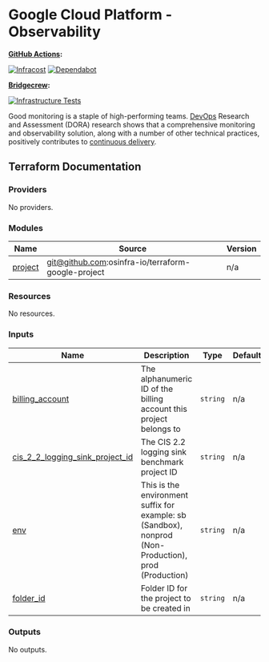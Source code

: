 # Google Cloud Platform - Observability

**[GitHub Actions](https://github.com/osinfra-io/google-cloud-observability/actions):**

[![Infracost](https://github.com/osinfra-io/google-cloud-observability/actions/workflows/infracost.yml/badge.svg)](https://github.com/osinfra-io/google-cloud-observability/actions/workflows/infracost.yml) [![Dependabot](https://github.com/osinfra-io/google-cloud-observability/actions/workflows/dependabot.yml/badge.svg)](https://github.com/osinfra-io/google-cloud-observability/actions/workflows/dependabot.yml)

**[Bridgecrew](https://www.bridgecrew.cloud/projects?types=Passed&repository=osinfra-io%2Fgoogle-cloud-observability&branch=main):**

[![Infrastructure Tests](https://www.bridgecrew.cloud/badges/github/osinfra-io/google-cloud-observability/cis_gcp)](https://www.bridgecrew.cloud/link/badge?vcs=github&fullRepo=osinfra-io%2Fgoogle-cloud-observability&benchmark=CIS+GCP+V1.1)

Good monitoring is a staple of high-performing teams. [DevOps](https://cloud.google.com/devops) Research and Assessment (DORA) research shows that a comprehensive monitoring and observability solution, along with a number of other technical practices, positively contributes to [continuous delivery](https://cloud.google.com/architecture/devops/devops-tech-continuous-delivery).

## Terraform Documentation

<!-- BEGINNING OF PRE-COMMIT-TERRAFORM DOCS HOOK -->
### Providers

No providers.

### Modules

| Name | Source | Version |
|------|--------|---------|
| <a name="module_project"></a> [project](#module_project) | git@github.com:osinfra-io/terraform-google-project | n/a |

### Resources

No resources.

### Inputs

| Name | Description | Type | Default | Required |
|------|-------------|------|---------|:--------:|
| <a name="input_billing_account"></a> [billing_account](#input_billing_account) | The alphanumeric ID of the billing account this project belongs to | `string` | n/a | yes |
| <a name="input_cis_2_2_logging_sink_project_id"></a> [cis_2_2_logging_sink_project_id](#input_cis_2_2_logging_sink_project_id) | The CIS 2.2 logging sink benchmark project ID | `string` | n/a | yes |
| <a name="input_env"></a> [env](#input_env) | This is the environment suffix for example: sb (Sandbox), nonprod (Non-Production), prod (Production) | `string` | n/a | yes |
| <a name="input_folder_id"></a> [folder_id](#input_folder_id) | Folder ID for the project to be created in | `string` | n/a | yes |

### Outputs

No outputs.
<!-- END OF PRE-COMMIT-TERRAFORM DOCS HOOK -->
